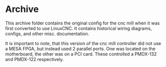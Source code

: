# Archive

This archive folder contains the original config for the cnc mill when it was first converted to use LinuxCNC.  It contains historical wiring diagrams, configs, and other misc. documentation.

It is important to note, that this version of the cnc mill controller did not use a MESA FPGA, but instead used 2 parallel ports.  One was located on the motherboard, the other was on a PCI card.  These controlled a PMDX-132 and PMDX-122 respectively.